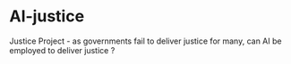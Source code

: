 # AI-justice
Justice Project - as governments fail to deliver justice for many, can AI be employed to deliver justice ?
